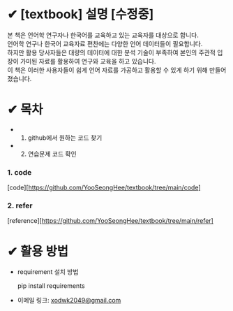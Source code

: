 # ✔ [textbook] 설명 [수정중]

본 책은 언어학 연구자나 한국어를 교육하고 있는 교육자를 대상으로 합니다.   
언어학 연구나 한국어 교육자료 편찬에는 다양한 언어 데이터들이 필요합니다.   
하지만 활용 당사자들은 대량의 데이터에 대한 분석 기술이 부족하여 본인의 주관적 입장이 가미된 자료를 활용하여 연구와 교육을 하고 있습니다.    
이 책은 이러한 사용자들이 쉽게 언어 자료를 가공하고 활용할 수 있게 하기 위해 만들어졌습니다.

# ✔ 목차
* 1. github에서 원하는 코드 찾기
* 2. 연습문제 코드 확인

### 1. code
[code][https://github.com/YooSeongHee/textbook/tree/main/code]
### 2. refer
[reference][https://github.com/YooSeongHee/textbook/tree/main/refer]
# ✔ 활용 방법
* requirement 설치 방법   

   pip install requirements



* 이메일 링크: <xodwk2049@gmail.com>
